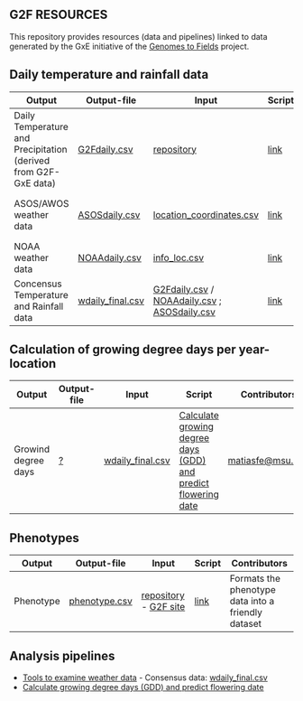 ## G2F RESOURCES


This repository provides resources (data and pipelines) linked to data generated by the GxE initiative of the [Genomes to Fields](https://www.genomes2fields.org/) project.

## Daily temperature and rainfall data

|Output |Output-file|Input|Script|Contributors|
|---------|------|------|------|--------|
|Daily Temperature and Precipitation (derived from G2F-GxE data)|[G2Fdaily.csv](https://github.com/QuantGen/G2F_RESOURCES/blob/main/Data/OutputFiles/G2Fdaily.csv)|[repository](https://github.com/QuantGen/G2F_RESOURCES/tree/main/Data/EnvironmentalCovariates)|[link](https://github.com/QuantGen/G2F_RESOURCES/blob/main/G2FWeatherData.md)|  matiasfe@msu.edu |
|ASOS/AWOS weather data|[ASOSdaily.csv](https://github.com/QuantGen/G2F_RESOURCES/blob/main/Data/OutputFiles/ASOSdaily.csv)|[location_coordinates.csv](https://github.com/QuantGen/G2F_RESOURCES/blob/main/Data/Metadata/location_coordinates.csv)|[link](https://github.com/QuantGen/G2F_RESOURCES/blob/main/ASOSWeatherData.md)|Gets daily weather data from ASOS/AWOS networks|
|NOAA weather data|[NOAAdaily.csv](https://github.com/QuantGen/G2F_RESOURCES/blob/main/Data/OutputFiles/NOAAdaily.csv)|[info_loc.csv](https://github.com/QuantGen/G2F_RESOURCES/blob/main/Data/OutputFiles/info_loc.csv)|[link](https://github.com/QuantGen/G2F_RESOURCES/blob/main/NOAAWeatherData.md)|Gets daily weather data from NOAA networks|
|Concensus Temperature and Rainfall data  |  [wdaily_final.csv](https://github.com/QuantGen/G2F_RESOURCES/blob/main/Data/OutputFiles/wdaily_final.csv)  | [G2Fdaily.csv](https://github.com/QuantGen/G2F_RESOURCES/blob/main/Data/OutputFiles/G2Fdaily.csv) / [NOAAdaily.csv](https://github.com/QuantGen/G2F_RESOURCES/blob/main/Data/OutputFiles/NOAAdaily.csv) ; [ASOSdaily.csv](https://github.com/QuantGen/G2F_RESOURCES/blob/main/Data/OutputFiles/ASOSdaily.csv)   | [link](https://github.com/QuantGen/G2F_RESOURCES/blob/main/ExamineEnvData.md)  |  matiasfe@msu.edu |

## Calculation of growing degree days per year-location

|Output |Output-file|Input|Script|Contributors|
|---------|------|------|------|--------|
| Growind degree days   |  [?]()  |  [wdaily_final.csv](https://github.com/QuantGen/G2F_RESOURCES/blob/main/Data/OutputFiles/wdaily_final)  | [Calculate growing degree days (GDD) and predict flowering date](https://github.com/QuantGen/G2F_RESOURCES/blob/main/GDDPredictFlowering.md)   | matiasfe@msu.edu |

## Phenotypes

|Output |Output-file|Input|Script|Contributors|
|---------|------|------|------|--------|
|Phenotype|[phenotype.csv](https://github.com/QuantGen/G2F_RESOURCES/blob/main/Data/OutputFiles/phenotypes.csv)|[repository](https://github.com/QuantGen/G2F_RESOURCES/tree/main/Data/Phenotypes) - [G2F site](https://www.genomes2fields.org/resources/)|[link](https://github.com/QuantGen/G2F_RESOURCES/blob/main/phenotypes.md)|Formats the phenotype data into a friendly dataset|

## Analysis pipelines

 - [Tools to examine weather data](https://github.com/QuantGen/G2F_RESOURCES/blob/main/ExamineEnvData.md)
       - Consensus data: [wdaily_final.csv](https://github.com/QuantGen/G2F_RESOURCES/blob/main/Data/OutputFiles/wdaily_final.csv)
  - [Calculate growing degree days (GDD) and predict flowering date](https://github.com/QuantGen/G2F_RESOURCES/blob/main/GDDPredictFlowering.md)
<!-- 
 - [Baseline model with lme4]()
 - [Genomic relationships and DNA-derived PCs]()
 - [Genomic Regession using BGLR]()
 - [...]
-->
 
